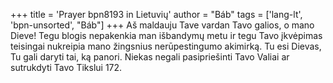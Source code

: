 +++
title = 'Prayer bpn8193 in Lietuvių'
author = "Báb"
tags = ['lang-lt', 'bpn-unsorted', "Báb"]
+++
Aš maldauju Tave vardan Tavo galios, o mano Dieve! Tegu blogis nepakenkia man išbandymų metu ir tegu Tavo įkvėpimas teisingai nukreipia mano žingsnius nerūpestingumo akimirką. Tu esi Dievas, Tu gali daryti tai, ką panori. Niekas negali pasipriešinti Tavo Valiai ar sutrukdyti Tavo Tikslui 172.
